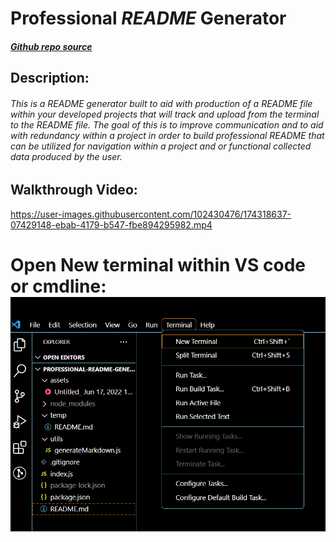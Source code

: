 # **Professional *README* Generator**

##### [Github repo source](https://github.com/quicksilver524/Professional-README-Generator)

## Description:

######  This is a *README* generator built to aid with production of a *README* file within your developed projects that will track and upload from the terminal to the *README* file. The goal of this is to improve communication and to aid with redundancy within a project in order to build professional *README* that can be utilized for navigation within a project and or functional collected data produced by the user. 

## Walkthrough Video:

https://user-images.githubusercontent.com/102430476/174318637-07429148-ebab-4179-b547-fbe894295982.mp4


# Open New terminal within VS code or cmdline: ![Picture of webpage 1](./assets/ss-1.png)
